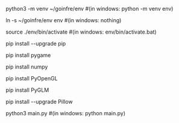 python3 -m venv ~/goinfre/env #(in windows: python -m venv env)

ln -s ~/goinfre/env env #(in windows: nothing)

source ./env/bin/activate #(in windows: env/bin/activate.bat)

pip install --upgrade pip

pip install pygame

pip install numpy

pip install PyOpenGL

pip install PyGLM

pip install --upgrade Pillow


python3 main.py #(in windows: python main.py)
 
